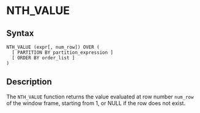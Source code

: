 
# NTH_VALUE

## Syntax


```
NTH_VALUE (expr[, num_row]) OVER ( 
  [ PARTITION BY partition_expression ] 
  [ ORDER BY order_list ]
)
```


## Description


The `NTH_VALUE` function returns the value evaluated at row number `num_row` of the window frame, starting from 1, or NULL if the row does not exist.

